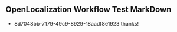 ## OpenLocalization Workflow Test MarkDown
* 8d7048bb-7179-49c9-8929-18aadf8e1923 thanks!

<!--HONumber=Jul16_HO2-->



